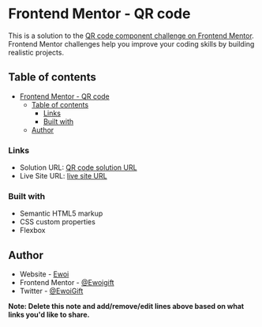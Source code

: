 # Frontend Mentor - QR code 

This is a solution to the [QR code component challenge on Frontend Mentor](https://www.frontendmentor.io/challenges/qr-code-component-iux_sIO_H). Frontend Mentor challenges help you improve your coding skills by building realistic projects.

## Table of contents

- [Frontend Mentor - QR code](#frontend-mentor---qr-code)
  - [Table of contents](#table-of-contents)
    - [Links](#links)
    - [Built with](#built-with)
  - [Author](#author)



### Links

- Solution URL: [QR code solution URL](git@github.com:Ewoigift/QR-CODE-CHALLENGE.git)
- Live Site URL: [live site URL](https://ewoigift.github.io/QR-CODE-CHALLENGE/)


### Built with

- Semantic HTML5 markup
- CSS custom properties
- Flexbox




## Author

- Website - [Ewoi](https://ewoigiftportfolio.netlify.app/)
- Frontend Mentor - [@Ewoigift](https://www.frontendmentor.io/profile/Ewoigift)
- Twitter - [@EwoiGift](https://twitter.com/EwoiGift)

**Note: Delete this note and add/remove/edit lines above based on what links you'd like to share.**


